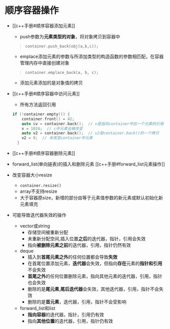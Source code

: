 # 顺序容器操作

- [[c++手册#顺序容器添加元素]]
  - push参数为**元素类型的对象**，将对象拷贝到容器中
  > `container.push_back(obj(a,b,c));`
  - emplace添加元素的参数与所添加类型的构造函数的参数相匹配，在容器管理内存中直接创建对象
  > `container.emplace_back(a, b, c);`
  - 添加元素添加的是对象值的拷贝
- [[c++手册#顺序容器中访问元素]]
  - 所有方法返回引用
  
  ```c++
  if (!container.empty()) {
      container.front() = 42;
      auto &v = container.back();  // v是指向container中后一个元素的引用
      v = 1024;  // c中元素会被改变
      auto v2 = container.back();  // v2是container.back()的一个拷贝
      v2 = 0;  // 未改变container中元素
    }
  ```
  
- [[c++手册#顺序容器删除元素]]
- forward_list(单向链表)的插入和删除元素
  [[c++手册#forward_list元素操作]]
- 改变容器大小resize
  - `container.resize()`
  - array不支持resize
  - 大于容器原size，新增的部分由等于元素值参数的新元素或默认初始化新元素填充
- 可能导致迭代器失效的操作
  - vector或string
    - 存储空间被重新分配
    - 未重新分配空间,插入位置**之后**的迭代器，指针，引用会失效
    - 指向**被删除元素之前**的迭代器，引用，指针仍然有效
  - deque
    - 插入到**首尾元素之外**的任何位置都会导致**失效**
    - 在首尾位置添加元素，**迭代器**会失效，但指向**存在**元素的**指针和引用**不会失效
    - **首尾之外**的任何位置删除元素，指向其他元素的迭代器，引用，指针也会失效
    - 删除的是**尾元素**,**尾后迭代器**会失效，其他迭代器，引用，指针不会失效
    - 删除的是**首元素**，迭代器，引用，指针不会受影响
  - forward_list和list
    - **指向容器**的迭代器，指针，引用仍有效
    - 指向**其他位置**的迭代器，引用，指针仍有效